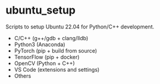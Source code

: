 # ubuntu_setup

Scripts to setup Ubuntu 22.04 for Python/C++ development.

- C/C++ (g++/gdb + clang/lldb)
- Python3 (Anaconda)
- PyTorch (pip + build from source)
- TensorFlow (pip + docker)
- OpenCV (Python + C++)
- VS Code (extensions and settings)
- Others
